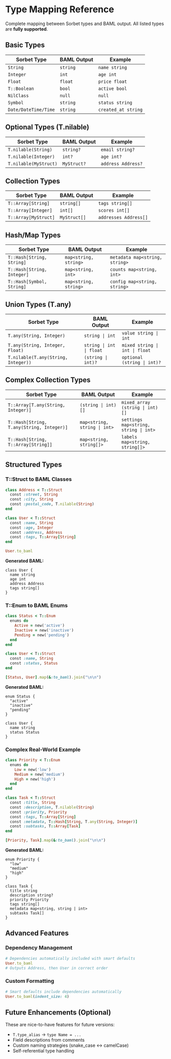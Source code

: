# Type Mapping Reference

Complete mapping between Sorbet types and BAML output. All listed types are **fully supported**.

## Basic Types

| Sorbet Type | BAML Output | Example |
|-------------|-------------|---------|
| `String` | `string` | `name string` |
| `Integer` | `int` | `age int` |
| `Float` | `float` | `price float` |
| `T::Boolean` | `bool` | `active bool` |
| `NilClass` | `null` | `null` |
| `Symbol` | `string` | `status string` |
| `Date/DateTime/Time` | `string` | `created_at string` |

## Optional Types (T.nilable)

| Sorbet Type | BAML Output | Example |
|-------------|-------------|---------|
| `T.nilable(String)` | `string?` | `email string?` |
| `T.nilable(Integer)` | `int?` | `age int?` |
| `T.nilable(MyStruct)` | `MyStruct?` | `address Address?` |

## Collection Types

| Sorbet Type | BAML Output | Example |
|-------------|-------------|---------|
| `T::Array[String]` | `string[]` | `tags string[]` |
| `T::Array[Integer]` | `int[]` | `scores int[]` |
| `T::Array[MyStruct]` | `MyStruct[]` | `addresses Address[]` |

## Hash/Map Types

| Sorbet Type | BAML Output | Example |
|-------------|-------------|---------|
| `T::Hash[String, String]` | `map<string, string>` | `metadata map<string, string>` |
| `T::Hash[String, Integer]` | `map<string, int>` | `counts map<string, int>` |
| `T::Hash[Symbol, String]` | `map<string, string>` | `config map<string, string>` |

## Union Types (T.any)

| Sorbet Type | BAML Output | Example |
|-------------|-------------|---------|
| `T.any(String, Integer)` | `string \| int` | `value string \| int` |
| `T.any(String, Integer, Float)` | `string \| int \| float` | `mixed string \| int \| float` |
| `T.nilable(T.any(String, Integer))` | `(string \| int)?` | `optional (string \| int)?` |

## Complex Collection Types

| Sorbet Type | BAML Output | Example |
|-------------|-------------|---------|
| `T::Array[T.any(String, Integer)]` | `(string \| int)[]` | `mixed_array (string \| int)[]` |
| `T::Hash[String, T.any(String, Integer)]` | `map<string, string \| int>` | `settings map<string, string \| int>` |
| `T::Hash[String, T::Array[String]]` | `map<string, string[]>` | `labels map<string, string[]>` |

## Structured Types

### T::Struct to BAML Classes

```ruby
class Address < T::Struct
  const :street, String
  const :city, String
  const :postal_code, T.nilable(String)
end

class User < T::Struct
  const :name, String
  const :age, Integer
  const :address, Address
  const :tags, T::Array[String]
end
```

```ruby
User.to_baml
```

**Generated BAML:**
```baml
class User {
  name string
  age int
  address Address
  tags string[]
}
```

### T::Enum to BAML Enums

```ruby
class Status < T::Enum
  enums do
    Active = new('active')
    Inactive = new('inactive')
    Pending = new('pending')
  end
end

class User < T::Struct
  const :name, String
  const :status, Status
end
```

```ruby
[Status, User].map(&:to_baml).join("\n\n")
```

**Generated BAML:**
```baml
enum Status {
  "active"
  "inactive"
  "pending"
}

class User {
  name string
  status Status
}
```

### Complex Real-World Example

```ruby
class Priority < T::Enum
  enums do
    Low = new('low')
    Medium = new('medium')
    High = new('high')
  end
end

class Task < T::Struct
  const :title, String
  const :description, T.nilable(String)
  const :priority, Priority
  const :tags, T::Array[String]
  const :metadata, T::Hash[String, T.any(String, Integer)]
  const :subtasks, T::Array[Task]
end
```

```ruby
[Priority, Task].map(&:to_baml).join("\n\n")
```

**Generated BAML:**
```baml
enum Priority {
  "low"
  "medium"
  "high"
}

class Task {
  title string
  description string?
  priority Priority
  tags string[]
  metadata map<string, string | int>
  subtasks Task[]
}
```

## Advanced Features

### Dependency Management

```ruby
# Dependencies automatically included with smart defaults
User.to_baml
# Outputs Address, then User in correct order
```

### Custom Formatting

```ruby
# Smart defaults include dependencies automatically
User.to_baml(indent_size: 4)
```

## Future Enhancements (Optional)

These are nice-to-have features for future versions:

- `T.type_alias` → `type Name = ...`
- Field descriptions from comments
- Custom naming strategies (snake_case ↔ camelCase)
- Self-referential type handling